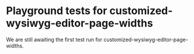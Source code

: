 # Playground tests for customized-wysiwyg-editor-page-widths
We are still awaiting the first test run for customized-wysiwyg-editor-page-widths.
